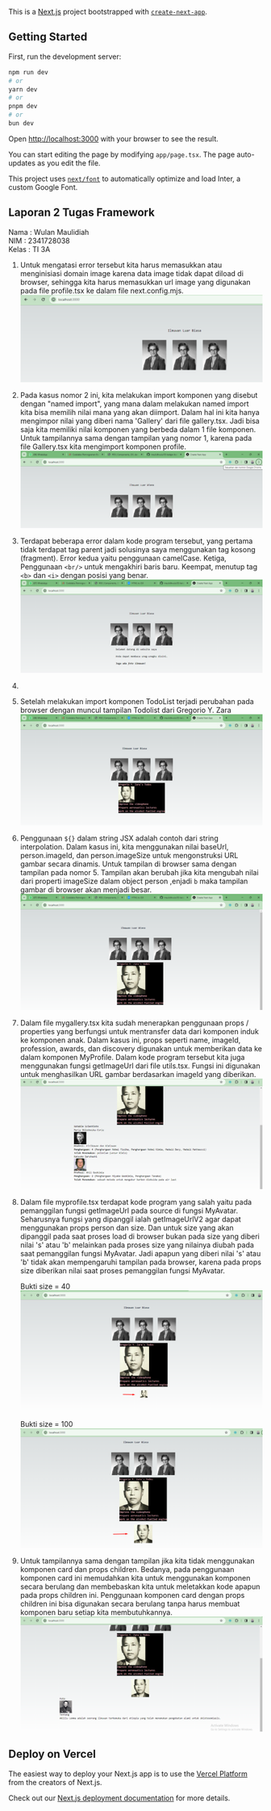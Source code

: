 This is a [Next.js](https://nextjs.org/) project bootstrapped with [`create-next-app`](https://github.com/vercel/next.js/tree/canary/packages/create-next-app).

## Getting Started

First, run the development server:

```bash
npm run dev
# or
yarn dev
# or
pnpm dev
# or
bun dev
```

Open [http://localhost:3000](http://localhost:3000) with your browser to see the result.

You can start editing the page by modifying `app/page.tsx`. The page auto-updates as you edit the file.

This project uses [`next/font`](https://nextjs.org/docs/basic-features/font-optimization) to automatically optimize and load Inter, a custom Google Font.

## Laporan 2 Tugas Framework

Nama : Wulan Maulidiah <br>
NIM : 2341728038 <br>
Kelas : TI 3A <br>

1. Untuk mengatasi error tersebut kita harus memasukkan atau menginisiasi domain image karena data image tidak dapat diload di browser, sehingga kita harus memasukkan url image yang digunakan pada file profile.tsx ke dalam file next.config.mjs.
![Screenshoot](assets-report/W03-1.png)

2. Pada kasus nomor 2 ini, kita melakukan import komponen yang disebut dengan "named import", yang mana dalam melakukan named import kita bisa memilih nilai mana yang akan diimport. Dalam hal ini kita hanya mengimpor nilai yang diberi nama 'Gallery' dari file gallery.tsx. Jadi bisa saja kita memiliki nilai komponen yang berbeda dalam 1 file komponen. Untuk tampilannya sama dengan tampilan yang nomor 1, karena pada file Gallery.tsx kita mengimport komponen profile.
![Screenshoot](assets-report/W03-2.png)

3. Terdapat beberapa error dalam kode program tersebut, yang pertama tidak terdapat tag parent jadi solusinya saya menggunakan tag kosong (fragment). Error kedua yaitu penggunaan camelCase. Ketiga, Penggunaan `<br/>` untuk mengakhiri baris baru. Keempat, menutup tag `<b>` dan `<i>` dengan posisi yang benar.
![Screenshoot](assets-report/W03-3.png)

4. 

5. Setelah melakukan import komponen TodoList terjadi perubahan pada browser dengan muncul tampilan Todolist dari Gregorio Y. Zara
![Screenshoot](assets-report/W03-5.png)

6. Penggunaan `${}` dalam string JSX adalah contoh dari string interpolation. Dalam kasus ini, kita menggunakan nilai baseUrl, person.imageId, dan person.imageSize untuk mengonstruksi URL gambar secara dinamis. Untuk tampilan di browser sama dengan tampilan pada nomor 5. Tampilan akan berubah jika kita mengubah nilai dari properti imageSize dalam object person ,enjadi `b` maka tampilan gambar di browser akan menjadi besar.
![Screenshoot](assets-report/W03-6.png)

7. Dalam file mygallery.tsx kita sudah menerapkan penggunaan props / properties yang berfungsi untuk mentransfer data dari komponen induk ke komponen anak. Dalam kasus ini, props seperti name, imageId, profession, awards, dan discovery digunakan untuk memberikan data ke dalam komponen MyProfile. Dalam kode program tersebut kita juga menggunakan fungsi getImageUrl dari file utils.tsx. Fungsi ini digunakan untuk menghasilkan URL gambar berdasarkan imageId yang diberikan.
![Screenshoot](assets-report/W03-7.png)

8. Dalam file myprofile.tsx terdapat kode program yang salah yaitu pada pemanggilan fungsi getImageUrl pada source di fungsi MyAvatar. Seharusnya fungsi yang dipanggil ialah getImageUrlV2 agar dapat menggunakan props person dan size. Dan untuk size yang akan dipanggil pada saat proses load di browser bukan pada size yang diberi nilai 's' atau 'b' melainkan pada proses size yang nilainya diubah pada saat pemanggilan fungsi MyAvatar. Jadi apapun yang diberi nilai 's' atau 'b' tidak akan mempengaruhi tampilan pada browser, karena pada props size diberikan nilai saat proses pemanggilan fungsi MyAvatar.

    Bukti size = 40
![Screenshoot](assets-report/W03-8.png)

    Bukti size = 100
    ![Screenshoot](assets-report/W03-8a.png)

9. Untuk tampilannya sama dengan tampilan jika kita tidak menggunakan komponen card dan props children. Bedanya, pada penggunaan komponen card ini memudahkan kita untuk menggunakan komponen secara berulang dan membebaskan kita untuk meletakkan kode apapun pada props children ini. Penggunaan komponen card dengan props children ini bisa digunakan secara berulang tanpa harus membuat komponen baru setiap kita membutuhkannya.
![Screenshoot](assets-report/W03-9.png)

## Deploy on Vercel

The easiest way to deploy your Next.js app is to use the [Vercel Platform](https://vercel.com/new?utm_medium=default-template&filter=next.js&utm_source=create-next-app&utm_campaign=create-next-app-readme) from the creators of Next.js.

Check out our [Next.js deployment documentation](https://nextjs.org/docs/deployment) for more details.
